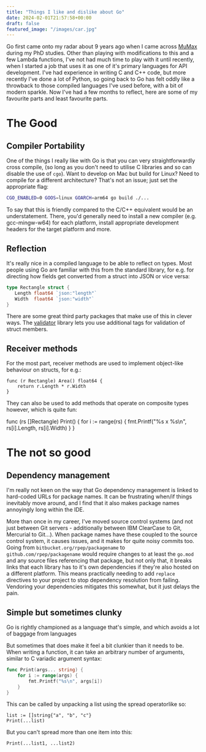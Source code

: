 ```yaml
---
title: "Things I like and dislike about Go"
date: 2024-02-01T21:57:58+00:00
draft: false
featured_image: "/images/car.jpg"
---
```


Go first came onto my radar about 9 years ago when I came across [MuMax](https://github.com/mumax/3) during my PhD studies. Other than playing with modifications to this and a few Lambda functions, I've not had much
time to play with it until recently, when I started a job that uses it as one of it's primary languages for API development. I've had experience in writing C and C++ code, but more recently I've done a lot of Python,
so going back to Go has felt oddly like a throwback to those compiled languages I've used before, with a bit of modern sparkle. Now I've had a few months to reflect, here are some of my favourite parts and least favourite parts.

# The Good

## Compiler Portability

One of the things I really like with Go is that you can very straightforwardly cross compile, (so long as you don't need to utilise C libraries and so can disable the use of `cgo`). Want to develop on Mac but build for Linux? Need to compile for a different architecture? That's not an issue; just set the appropriate flag:

```bash
CGO_ENABLED=0 GOOS=linux GOARCH=arm64 go build ./...
```

To say that this is friendly compared to the C/C++ equivalent would be an understatement. There, you'd generally need to install a new compiler (e.g. gcc-mingw-w64) for each platform, install appropriate development headers for the target platform and more.

## Reflection

It's really nice in a compiled language to be able to reflect on types. Most people using Go are familiar with this from the standard library, for e.g. for directing how fields get converted from a struct into JSON or vice versa:
```go
type Rectangle struct {
   Length float64 `json:"length"`
   Width  float64 `json:"width"`
}
```
There are some great third party packages that make use of this in clever ways. The [validator](https://github.com/go-playground/validator) library lets you use additional tags for validation of struct members.


## Receiver methods

For the most part, receiver methods are used to implement object-like behaviour on structs, for e.g.:
```
func (r Rectangle) Area() float64 {
    return r.Length * r.Width
}
```

They can also be used to add methods that operate on composite types however, which is quite fun:

func (rs []Rectangle) Print() {
    for i := range(rs) {
        fmt.Printf("%s x %s\n", rs[i].Length, rs[i].Width)
    }
}

# The not so good

## Dependency management

I'm really not keen on the way that Go dependency management is linked to hard-coded URLs for package names. It can be frustrating when/if things inevitably move around, and I find that it also makes package names annoyingly long within the IDE.

More than once in my career, I've moved source control systems (and not just between Git servers - additionally between IBM ClearCase to Git, Mercurial to Git...). When package names have these coupled to the source control system, it causes issues, and it makes for quite noisy commits too. Going from `bitbucket.org/rpep/packagename` to `github.com/rpep/packagename`
would require changes to at least the `go.mod` and any source files referencing that package, but not only that, it breaks links that each library has to it's own dependencies if they're also hosted on a different platform. This means practically needing to add `replace` directives to your project to stop dependency resolution from failing. Vendoring your dependencies mitigates this somewhat, but it just delays the pain.

## Simple but sometimes clunky

Go is rightly championed as a language that's simple, and which avoids a lot of baggage from languages 

But sometimes that does make it feel a bit clunkier than it needs to be. When writing a function, it can take an arbitrary number of arguments, similar to C variadic argument syntax:
```go
func Print(args... string) {
    for i := range(args) {
        fmt.Printf("%s\n", args[i])
    }
}
```
This can be called by unpacking a list using the spread operatorlike so:
```
list := []string{"a", "b", "c"}
Print(...list)
```

But you can't spread more than one item into this:
```
Print(...list1, ...list2)
```



